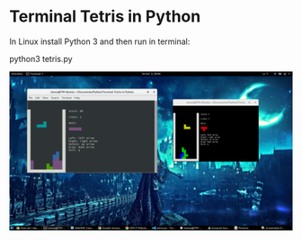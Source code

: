 # Terminal Tetris in Python

In Linux install Python 3 and then run in terminal:

python3 tetris.py

![screenshot](https://github.com/TomasMichal/Terminal-Tetris-in-Python/blob/master/screenshots/01.png?raw=true)
